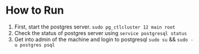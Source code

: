# How to Run

1. First, start the postgres server.
  `sudo pg_ctlcluster 12 main root`
2. Check the status of postgres server using
  `service postgresql status`
3. Get into admin of the machine and login to postgresql
  `sudo su` && `sudo -u postgres psql`